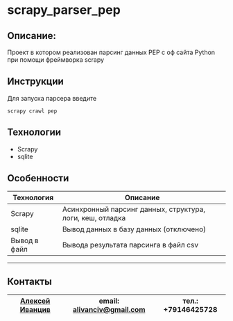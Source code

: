 # scrapy_parser_pep


## Описание:

Проект в котором реализован парсинг данных PEP с оф сайта Python при помощи фреймворка scrapy

## Инструкции
Для запуска парсера введите
```
scrapy crawl pep
```

## Технологии
 - Scrapy
 - sqlite


## Особенности
| Технология | Описание |
| ------ | ------ |
| Scrapy | Асинхронный парсинг данных, структура, логи, кеш, отладка |
| sqlite | Вывод данных в базу данных (отключено) |
| Вывод в файл | Вывода результата парсинга в файл csv |


---
## Контакты
 [Алексей Иванцив](https://github.com/alivanciv) | email: alivanciv@gmail.com |тел.: +79146425728
 ------ | ------ |------  